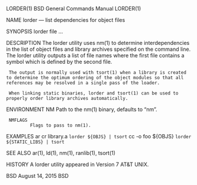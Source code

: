 LORDER(1)                                                                                                                                     BSD General Commands Manual                                                                                                                                     LORDER(1)

NAME
     lorder — list dependencies for object files

SYNOPSIS
     lorder file ...

DESCRIPTION
     The lorder utility uses nm(1) to determine interdependencies in the list of object files and library archives specified on the command line.  The lorder utility outputs a list of file names where the first file contains a symbol which is defined by the second file.

     The output is normally used with tsort(1) when a library is created to determine the optimum ordering of the object modules so that all references may be resolved in a single pass of the loader.

     When linking static binaries, lorder and tsort(1) can be used to properly order library archives automatically.

ENVIRONMENT
     NM      Path to the nm(1) binary, defaults to “nm”.

     NMFLAGS
             Flags to pass to nm(1).

EXAMPLES
           ar cr library.a `lorder ${OBJS} | tsort`
           cc -o foo ${OBJS} `lorder ${STATIC_LIBS} | tsort`

SEE ALSO
     ar(1), ld(1), nm(1), ranlib(1), tsort(1)

HISTORY
     A lorder utility appeared in Version 7 AT&T UNIX.

BSD                                                                                                                                                 August 14, 2015                                                                                                                                                 BSD
